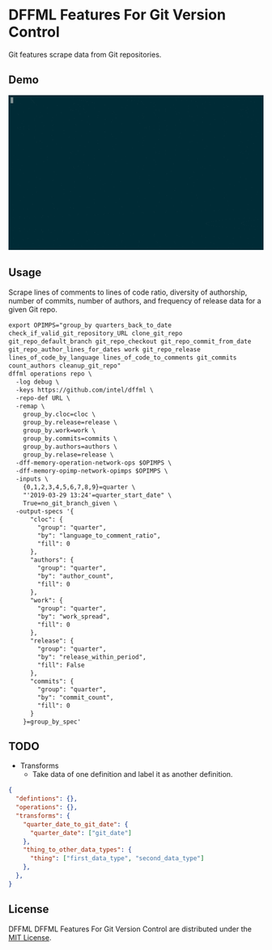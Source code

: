 # DFFML Features For Git Version Control

Git features scrape data from Git repositories.

## Demo

![Demo](https://github.com/intel/dffml/raw/master/docs/images/commits_demo.gif)

## Usage

Scrape lines of comments to lines of code ratio, diversity of authorship, number
of commits, number of authors, and frequency of release data for a given Git
repo.

```console
export OPIMPS="group_by quarters_back_to_date check_if_valid_git_repository_URL clone_git_repo git_repo_default_branch git_repo_checkout git_repo_commit_from_date git_repo_author_lines_for_dates work git_repo_release lines_of_code_by_language lines_of_code_to_comments git_commits count_authors cleanup_git_repo"
dffml operations repo \
  -log debug \
  -keys https://github.com/intel/dffml \
  -repo-def URL \
  -remap \
    group_by.cloc=cloc \
    group_by.release=release \
    group_by.work=work \
    group_by.commits=commits \
    group_by.authors=authors \
    group_by.relase=release \
  -dff-memory-operation-network-ops $OPIMPS \
  -dff-memory-opimp-network-opimps $OPIMPS \
  -inputs \
    {0,1,2,3,4,5,6,7,8,9}=quarter \
    "'2019-03-29 13:24'=quarter_start_date" \
    True=no_git_branch_given \
  -output-specs '{
      "cloc": {
        "group": "quarter",
        "by": "language_to_comment_ratio",
        "fill": 0
      },
      "authors": {
        "group": "quarter",
        "by": "author_count",
        "fill": 0
      },
      "work": {
        "group": "quarter",
        "by": "work_spread",
        "fill": 0
      },
      "release": {
        "group": "quarter",
        "by": "release_within_period",
        "fill": False
      },
      "commits": {
        "group": "quarter",
        "by": "commit_count",
        "fill": 0
      }
    }=group_by_spec'
```

## TODO

- Transforms
  - Take data of one definition and label it as another definition.
```json
{
  "defintions": {},
  "operations": {},
  "transforms": {
    "quarter_date_to_git_date": {
      "quarter_date": ["git_date"]
    },
    "thing_to_other_data_types": {
      "thing": ["first_data_type", "second_data_type"]
    },
  },
}
```

## License

DFFML DFFML Features For Git Version Control are distributed under the
[MIT License](LICENSE).
